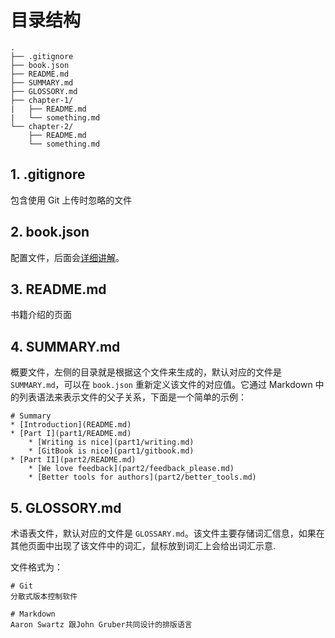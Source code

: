 # 目录结构
```
.
├── .gitignore
├── book.json
├── README.md
├── SUMMARY.md
├── GLOSSORY.md
├── chapter-1/
|   ├── README.md
|   └── something.md
└── chapter-2/
    ├── README.md
    └── something.md
```

## 1. .gitignore
包含使用 Git 上传时忽略的文件

## 2. book.json
配置文件，后面会[详细讲解](https://destiny0904.gitbooks.io/gitbook/content/配置/)。

## 3. README.md
书籍介绍的页面

## 4. SUMMARY.md
概要文件，左侧的目录就是根据这个文件来生成的，默认对应的文件是 `SUMMARY.md`，可以在 `book.json` 重新定义该文件的对应值。它通过 Markdown 中的列表语法来表示文件的父子关系，下面是一个简单的示例：
```
# Summary
* [Introduction](README.md)
* [Part I](part1/README.md)
    * [Writing is nice](part1/writing.md)
    * [GitBook is nice](part1/gitbook.md)
* [Part II](part2/README.md)
    * [We love feedback](part2/feedback_please.md)
    * [Better tools for authors](part2/better_tools.md)
```

## 5. GLOSSORY.md
术语表文件，默认对应的文件是 `GLOSSARY.md`。该文件主要存储词汇信息，如果在其他页面中出现了该文件中的词汇，鼠标放到词汇上会给出词汇示意.

文件格式为：
```
# Git
分散式版本控制软件

# Markdown
Aaron Swartz 跟John Gruber共同设计的排版语言
```